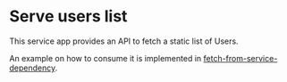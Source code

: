 # Serve users list

This service app provides an API to fetch a static list of Users.

An example on how to consume it is implemented in [fetch-from-service-dependency](https://github.com/vtex-apps/render-getting-started/tree/master/examples/fetch-from-service-dependency).